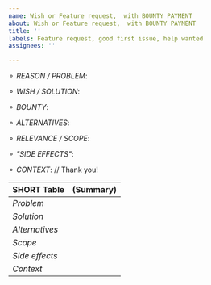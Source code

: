 ```yaml
---
name: Wish or Feature request,  with BOUNTY PAYMENT
about: Wish or Feature request,  with BOUNTY PAYMENT
title: ''
labels: Feature request, good first issue, help wanted
assignees: ''

---
```


<!--
(Click PREVIEW to undestand this template) 
               OPTIONALLY fill the table if each point fits in the same line: 
-->

⚬ _REASON / PROBLEM_: 
<!-- (Does your IDEA / feature request relate to a Problem? Which problem is? 
           Ex. I'm always frustrated when [...] )-->

⚬ _WISH / SOLUTION_:    
<!-- (Describe what you'd like 
          (A clear and concise description of what you want to happen). 
           Please consider screenshots or sketches if it makes sense)-->

⚬ _BOUNTY_:  <!-- How much are you willing to donate / pay for this? and by what method? -->

 ⚬ _ALTERNATIVES_: 
<!-- (Describe what you've considered: 
      Alternative solutions or features, you'd consider as equal or inferior). -->

 ⚬ _RELEVANCE / SCOPE_: 
<!-- (Would this be good by for everybody by default? (hypothetically). 
          Estimate how many percent of our users (or all youtube users) should/would use your idea? ) -->

⚬ _"SIDE EFFECTS"_:   
<!-- (Is there any conflict with any other feature? 
           Who might NOT want this?(How many percent of users could be bothered by it even filling space in our menu?)--> 

⚬ _CONTEXT_:       <!-- any other context. -->
// 
 Thank  you!

SHORT Table | (Summary)     
------------ | -------------   
*Problem*     |                                   
*Solution*     |                                                            <!-- TYPE HERE, 1 line each) -->         
*Alternatives*|         
*Scope*         |           
*Side effects*|        
*Context*      |
